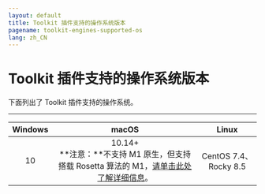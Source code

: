 ```yaml
---
layout: default
title: Toolkit 插件支持的操作系统版本
pagename: toolkit-engines-supported-os
lang: zh_CN
---
```


# Toolkit 插件支持的操作系统版本

下面列出了 Toolkit 插件支持的操作系统。

----------

| Windows | macOS | Linux |
|:-------:|:-----:|:------:|
|   10    |10.14+ <br>**注意：**不支持 M1 原生，但支持搭载 Rosetta 算法的 M1，[请单击此处了解详细信息](https://community.shotgridsoftware.com/t/13606)。   |  CentOS 7.4、Rocky 8.5    |
